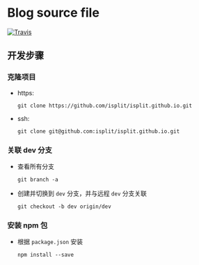 # Blog source file

[![Travis](https://www.travis-ci.org/isplit/isplit.github.io.svg?branch=master)](https://isplit.github.io)

## 开发步骤

### 克隆项目

- https:
    ```shell
    git clone https://github.com/isplit/isplit.github.io.git
    ```

- ssh:
    ```shell
    git clone git@github.com:isplit/isplit.github.io.git
    ```

### 关联 dev 分支

- 查看所有分支
    ```
    git branch -a
    ```

- 创建并切换到 `dev` 分支，并与远程 `dev` 分支关联
    ```
    git checkout -b dev origin/dev
    ```

### 安装 npm 包

- 根据 `package.json` 安装
    ```
    npm install --save
    ```
